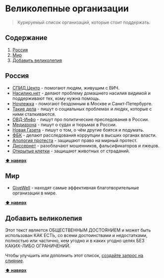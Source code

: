 # Великолепные организации

> Курируемый список организаций, которые стоит поддержать.

## Содержание

1. [Россия](#Россия)
1. [Мир](#Мир)
1. [Добавить великолепия](#Добавить-великолепия)

## Россия

* [СПИД.Центр](https://spid.center/) - помогают людям, живущим с ВИЧ.
* [Насилию.нет](https://nasiliu.net) - делают проблему домашнего насилия видимой и поддерживают тех, кому нужна помощь.
* [Ночлежка](https://homeless.ru/) - помогают бездомным в Москве и Санкт-Петербурге.
* [Такие дела](https://takiedela.ru) - пишут о социальных проблемах и людях, которые с ними сталкиваются.
* [ОВД-Инфо](https://ovdinfo.org/) - пишут про политические преследования в России.
* [Медиазона](https://zona.media) - пишут о судах и тюрьмах в России.
* [Новая Газета](https://novayagazeta.ru) - пишут о том, о чём другие боятся и подумать.
* [ФБК](https://fbk.info) - делают расследования коррупции в высших органах власти.
* [Апология протеста](https://apologia.pro/) - защищают право на мирный протест. 
* [Диссернет](https://www.dissernet.org) - разоблачают мошенников, фальсификаторов и лжецов.
* [Открытые клетки](https://opencages.ru/) - защищают животных от страданий.

**[⬆ наверх](#содержание)**

## Мир

* [GiveWell](https://www.givewell.org/) - находят самые эффективная благотворительные организации в мире.

**[⬆ наверх](#содержание)**


## Добавить великолепия

Этот текст является ОБЩЕСТВЕННЫМ ДОСТОЯНИЕМ и может быть использован КАК ЕСТЬ, со всеми достоинствами и недостатками, полностью или частично, кем угодно и в каких угодно целях БЕЗ КАКИХ-ЛИБО ОГРАНИЧЕНИЙ.

Чтобы улучшить или дополнить этот список, [создайте запрос на слияние](https://git-scm.com/book/ru/v2/GitHub-Внесение-собственного-вклада-в-проекты).

**[⬆ наверх](#содержание)**
